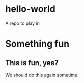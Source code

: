 # hello-world
A repo to play in

# Something fun
## This is fun, yes?
We should do this again sometime.
